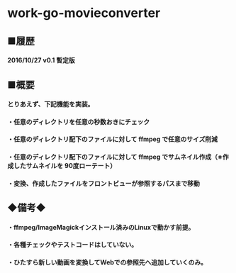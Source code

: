 # work-go-movieconverter
## ■履歴
#### 2016/10/27 v0.1 暫定版
## ■概要
#### とりあえず、下記機能を実装。
#### ・任意のディレクトリを任意の秒数おきにチェック
#### ・任意のディレクトリ配下のファイルに対して ffmpeg で任意のサイズ削減
#### ・任意のディレクトリ配下のファイルに対して ffmpeg でサムネイル作成（※作成したサムネイルを 90度ローテート）
#### ・変換、作成したファイルをフロントビューが参照するパスまで移動
## ◆備考◆
#### ・ffmpeg/ImageMagickインストール済みのLinuxで動かす前提。
#### ・各種チェックやテストコードはしていない。
#### ・ひたすら新しい動画を変換してWebでの参照先へ追加していくのみ。
